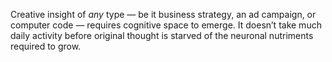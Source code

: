 
Creative insight of _any_ type — be it business strategy, an ad campaign, or computer code — requires cognitive space to emerge. It doesn’t take much daily activity before original thought is starved of the neuronal nutriments required to grow.